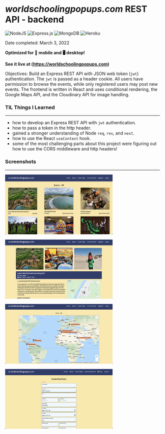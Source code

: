 # *worldschoolingpopups.com* REST API - backend

![NodeJS](https://img.shields.io/badge/node.js-6DA55F?style=for-the-badge&logo=node.js&logoColor=white)&nbsp;![Express.js](https://img.shields.io/badge/express.js-%23404d59.svg?style=for-the-badge&logo=express&logoColor=%2361DAFB)&nbsp;![MongoDB](https://img.shields.io/badge/MongoDB-%234ea94b.svg?style=for-the-badge&logo=mongodb&logoColor=white)&nbsp;![Heroku](https://img.shields.io/badge/heroku-%23430098.svg?style=for-the-badge&logo=heroku&logoColor=white)  


Date completed: March 3, 2022  

**Optimized for 📱 mobile and 🖥 desktop!**  

**See it live at (https://worldschoolingpopups.com)**  

Objectives: Build an Express REST API with JSON web token (`jwt`) authentication. The `jwt` is passed as a header cookie. All users have permission to browse the events, while only registered users may post new events. The frontend is written in React and uses conditional rendering, the Google Maps API, and the Cloudinary API for image handling.  

### TIL Things I Learned
----

- how to develop an Express REST API with `jwt` authentication.
- how to pass a token in the http header.
- gained a stronger understanding of Node `req`, `res`, and `next`.
- how to use the React `useContext` hook.
- some of the most challenging parts about this project were figuring out how to use the CORS middleware and http headers!

### Screenshots
----

<a href="https://worldschoolingpopups.com"><img src="./screenshots/worldschooling-1.jpg" alt="screenshot" style="max-width: 350px;"></a>  

<a href="https://worldschoolingpopups.com"><img src="./screenshots/worldschooling-2.jpg" alt="screenshot" style="max-width: 350px;"></a>  

<a href="https://worldschoolingpopups.com"><img src="./screenshots/worldschooling-3.jpg" alt="screenshot" style="max-width: 350px;"></a>  

<a href="https://worldschoolingpopups.com"><img src="./screenshots/worldschooling-4.jpg" alt="screenshot" style="max-width: 350px;"></a>  

